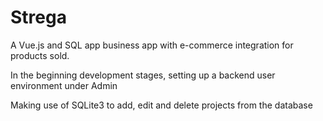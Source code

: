 # Strega
A Vue.js and SQL app business app with e-commerce integration for products sold.

In the beginning development stages, setting up a backend user environment under Admin

Making use of SQLite3 to add, edit and delete projects from the database

<!-- ![addproduct](https://user-images.githubusercontent.com/13442896/39450798-89f77ed4-4c9a-11e8-8846-9148e7656481.gif) -->
